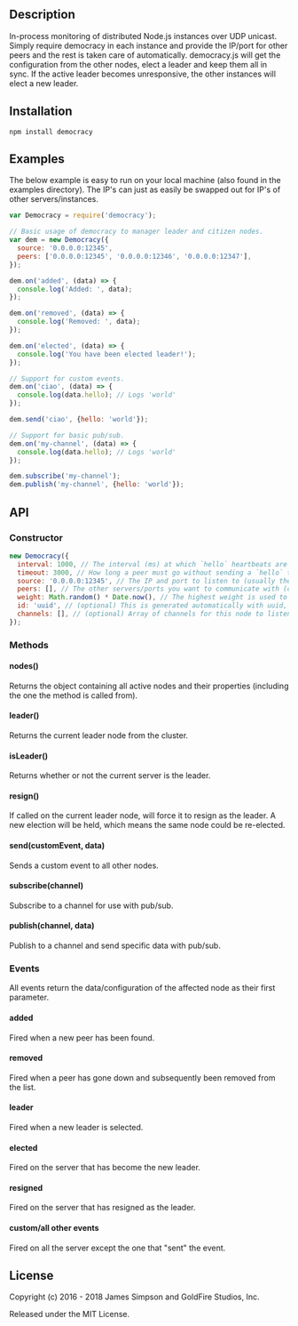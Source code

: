 ## Description
In-process monitoring of distributed Node.js instances over UDP unicast. Simply require democracy in each instance and provide the IP/port for other peers and the rest is taken care of automatically. democracy.js will get the configuration from the other nodes, elect a leader and keep them all in sync. If the active leader becomes unresponsive, the other instances will elect a new leader.

## Installation
```
npm install democracy
```

## Examples
The below example is easy to run on your local machine (also found in the examples directory). The IP's can just as easily be swapped out for IP's of other servers/instances.

```javascript
var Democracy = require('democracy');

// Basic usage of democracy to manager leader and citizen nodes.
var dem = new Democracy({
  source: '0.0.0.0:12345',
  peers: ['0.0.0.0:12345', '0.0.0.0:12346', '0.0.0.0:12347'],
});

dem.on('added', (data) => {
  console.log('Added: ', data);
});

dem.on('removed', (data) => {
  console.log('Removed: ', data);
});

dem.on('elected', (data) => {
  console.log('You have been elected leader!');
});

// Support for custom events.
dem.on('ciao', (data) => {
  console.log(data.hello); // Logs 'world'
});

dem.send('ciao', {hello: 'world'});

// Support for basic pub/sub.
dem.on('my-channel', (data) => {
  console.log(data.hello); // Logs 'world'
});

dem.subscribe('my-channel');
dem.publish('my-channel', {hello: 'world'});

```

## API
### Constructor
```javascript
new Democracy({
  interval: 1000, // The interval (ms) at which `hello` heartbeats are sent to the other peers.
  timeout: 3000, // How long a peer must go without sending a `hello` to be considered down.
  source: '0.0.0.0:12345', // The IP and port to listen to (usually the local IP).
  peers: [], // The other servers/ports you want to communicate with (can be on the same or different server).
  weight: Math.random() * Date.now(), // The highest weight is used to determine the new leader. Must be unique for each node.
  id: 'uuid', // (optional) This is generated automatically with uuid, but can optionally be set. Must be unique for each node.
  channels: [], // (optional) Array of channels for this node to listen to (for pub/sub).
});
```

### Methods
#### nodes()
Returns the object containing all active nodes and their properties (including the one the method is called from).
#### leader()
Returns the current leader node from the cluster.
#### isLeader()
Returns whether or not the current server is the leader.
#### resign()
If called on the current leader node, will force it to resign as the leader. A new election will be held, which means the same node could be re-elected.
#### send(customEvent, data)
Sends a custom event to all other nodes.
#### subscribe(channel)
Subscribe to a channel for use with pub/sub.
#### publish(channel, data)
Publish to a channel and send specific data with pub/sub.

### Events
All events return the data/configuration of the affected node as their first parameter.

#### added
Fired when a new peer has been found.
#### removed
Fired when a peer has gone down and subsequently been removed from the list.
#### leader
Fired when a new leader is selected.
#### elected
Fired on the server that has become the new leader.
#### resigned
Fired on the server that has resigned as the leader.
#### custom/all other events
Fired on all the server except the one that "sent" the event.

## License
Copyright (c) 2016 - 2018 James Simpson and GoldFire Studios, Inc.

Released under the MIT License.
